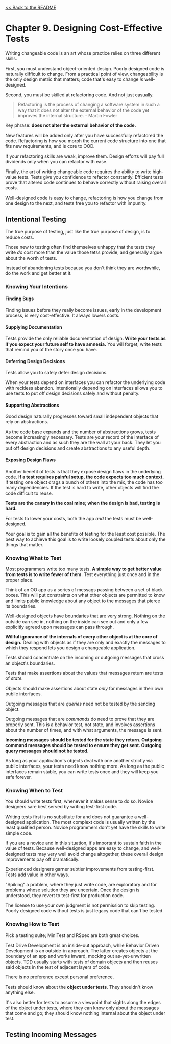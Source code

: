 [&lt;&lt; Back to the README](README.md)

# Chapter 9. Designing Cost-Effective Tests

Writing changeable code is an art whose practice relies on three different skills.

First, you must understand object-oriented design. Poorly designed code is
naturally difficult to change. From a practical point of view, changeability is
the only design metric that matters; code that's easy to change *is* well-
designed.

Second, you must be skilled at refactoring code. And not just casually.

>  Refactoring is the process of changing a software system in such a way that
   it does not alter the external behavior of the code yet improves the internal
   structure. - Martin Fowler

Key phrase: **does not alter the external behavior of the code.**

New features will be added only after you have successfully refactored the code.
Refactoring is how you morph the current code structure into one that fits new
requirements, and is core to OOD.

If your refactoring skills are weak, improve them. Design efforts will pay full
dividends only when you can refactor with ease.

Finally, the art of writing changeable code requires the ability to write high-
value tests. Tests give you confidence to refactor constantly. Efficient tests
prove that altered code continues to behave correctly without raising overall
costs.

Well-designed code is easy to change, refactoring is how you change from one
design to the next, and tests free you to refactor with impunity.

## Intentional Testing

The true purpose of testing, just like the true purpose of design, is to reduce
costs.

Those new to testing often find themselves unhappy that the tests they write *do*
cost more than the value those tetss provide, and generally argue about the worth
of tests.

Instead of abandoning tests because you don't think they are worthwhile, do the
work and get better at it.

### Knowing Your Intentions

#### Finding Bugs

Finding issues before they really become issues, early in the development process,
is very cost-effective. It always lowers costs.

#### Supplying Documentation

Tests provide the only reliable documentation of design. **Write your tests as
if you expect your future self to have amnesia.** You will forget; write tests
  that remind you of the story once you have.

#### Deferring Design Decisions

Tests allow you to safely defer design decisions. 

When your tests depend on interfaces you can refactor the underlying code with
reckless abandon. Intentionally depending on interfaces allows you to use tests
to put off design decisions safely and without penalty.

#### Supporting Abstractions

Good design naturally progresses toward small independent objects that rely on
abstractions.

As the code base expands and the number of abstractions grows, tests become
increasingly necessary. Tests are your record of the interface of every
abstraction and as such they are the wall at your back. They let you put off
design decisions and create abstractions to any useful depth.

#### Exposing Design Flaws

Another benefit of tests is that they expose design flaws in the underlying
code.  **If a test requires painful setup, the code expects too much context.**
If testing one object drags a bunch of others into the mix, the code has too
many dependencies. If the test is hard to write, other objects will find the
code difficult to reuse.

**Tests are the canary in the coal mine; when the design is bad, testing is hard.**

For tests to lower your costs, both the app *and* the tests must be well-
designed.

Your goal is to gain all the benefits of testing for the least cost possible.
The best way to achieve this goal is to write loosely coupled tests about only
the things that matter.

### Knowing What to Test

Most programmers write too many tests. **A simple way to get better value from
tests is to write fewer of them.** Test everything just once and in the proper
place.

Think of an OO app as a series of messags passing between a set of black boxes.
This will put constraints on what other objects are permitted to know and limits
public knowledge about any object to the messages that pierce its boundaries.

Well-designed objects have boundaries that are very strong. Nothing on the
outside can see in, nothing on the inside can see out and only a few explicitly
agreed upon messages can pass through.

**Willful ignorance of the internals of every other object is at the core of
design.** Dealing with objects as if they are only and exactly the messages to
which they respond lets you design a changeable application.

Tests should concentrate on the incoming or outgoing messages that cross an
object's boundaries.

Tests that make assertions about the values that messages return are tests of
*state*.

Objects should make assertions about state *only* for messages in their own
public interfaces.

Outgoing messages that are *queries* need not be tested by the sending object.

Outgoing messages that are *commands* do need to prove that they are properly
sent. This is a behavior test, not state, and involves assertions about the
number of times, and with what arguments, the message is sent.

**Incoming messages should be tested for the state they return. Outgoing command
messages should be tested to ensure they get sent. Outgoing query messages
should not be tested.**

As long as your application's objects deal with one another strictly via public
interfaces, your tests need know nothing more. As long as the public interfaces
remain stable, you can write tests once and they will keep you safe forever.

### Knowing When to Test

You should write tests first, whenever it makes sense to do so. Novice designers
sare best served by writing test-first code.

Writing tests first is no substitute for and does not guarantee a well-designed
application. The most complext code is usually written by the least qualified
person. Novice programmers don't yet have the skills to write simple code.

If you are a novice and in this situation, it's important to sustain faith in
the value of tests. Because well-designed apps are easy to change, and well-
designed tests may very well avoid change altogether, these overall design
improvements pay off dramatically.

Experienced designers garner subtler improvements from testing-first. Tests add
value in other ways.

"Spiking" a problem, where they just write code, are exploratory and for problems
whose solution they are uncertain. Once the design is understood, they revert to
test-first for production code.

The license to use your own judgment is not permission to skip testing. Poorly
designed code without tests is just legacy code that can't be tested.

### Knowing How to Test

Pick a testing suite; MiniTest and RSpec are both great choices.

Test Drive Development is an inside-out approach, while Behavior Driven Development
is an outside-in approach. The latter creates objects at the boundary of an app
and works inward, mocking out as-yet-unwritten objects. TDD usually starts with
tests of domain objects and then reuses said objects in the test of adjacent
layers of code.

There is no preference except personal preference.

Tests should know about the **object under tests**. They shouldn't know anything
else.

It's also better for tests to assume a viewpoint that sights along the edges
of the object under tests, where they can know only about the messages that
come and go; they should know nothing internal about the object under test.

## Testing Incoming Messages
